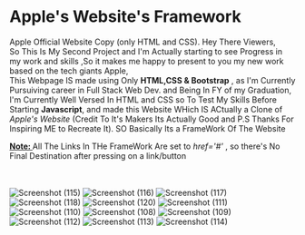 # Apple's Website's Framework
Apple Official Website Copy (only HTML and CSS).
Hey There Viewers,<br>
  So This Is My Second Project and I'm Actually starting to see Progress in my work and skills ,So it makes me happy to present to you my new work based on the tech giants Apple,<br>
  This Webpage IS made using Only <strong>HTML,CSS & Bootstrap</strong> , as I'm Currently Pursuiving career in Full Stack Web Dev. and Being In FY of my Graduation,
  I'm Currently Well Versed In HTML and CSS so To Test My Skills Before Starting <strong>Javascript</strong>, and made this Website WHich IS ACtually a Clone of
  <em>Apple's Website</em> (Credit To It's Makers Its Actually Good and P.S Thanks For Inspiring ME to Recreate It). SO Basically Its a FrameWork Of The Website<br>
  
 <b><u> Note: </u></b> All The Links In THe FrameWork Are set to <em>href='#'</em> , so there's No Final Destination after pressing on a link/button<br><br>
 <br>
 

![Screenshot (115)](https://user-images.githubusercontent.com/120619177/214831878-0dd79171-c6bb-4a43-bd21-9e05e6773ee9.png)
![Screenshot (116)](https://user-images.githubusercontent.com/120619177/214831881-930edbc7-e887-46d5-8693-592c0274afd6.png)
![Screenshot (117)](https://user-images.githubusercontent.com/120619177/214831882-98e49efb-fa38-4d6d-8f6f-5c8b3136e082.png)
![Screenshot (118)](https://user-images.githubusercontent.com/120619177/214831885-7bd690c0-c1fc-4222-a869-60795f5052c1.png)
![Screenshot (120)](https://user-images.githubusercontent.com/120619177/214831889-441469cb-c6c2-4a48-994b-97108fa1f3fc.png)
![Screenshot (111)](https://user-images.githubusercontent.com/120619177/214831890-a344f899-4164-490a-bfa8-ea328fd2387d.png)
![Screenshot (110)](https://user-images.githubusercontent.com/120619177/214831891-f8b736cf-1d07-4db7-b29e-dbb6141d7c7f.png)
![Screenshot (108)](https://user-images.githubusercontent.com/120619177/214831894-2a42c587-8881-4246-b1a3-1b1b7680140d.png)
![Screenshot (109)](https://user-images.githubusercontent.com/120619177/214831895-9d9abaaf-b053-4d37-9a9d-5af306ea7ece.png)
![Screenshot (112)](https://user-images.githubusercontent.com/120619177/214831898-64bfe476-0fd9-4692-aa28-f39b5700d12a.png)
![Screenshot (113)](https://user-images.githubusercontent.com/120619177/214831901-bb2a1991-dbc7-4568-b6c6-298e60605a26.png)
![Screenshot (114)](https://user-images.githubusercontent.com/120619177/214831904-72aa3282-e038-4f8c-b065-5f5401711824.png)
